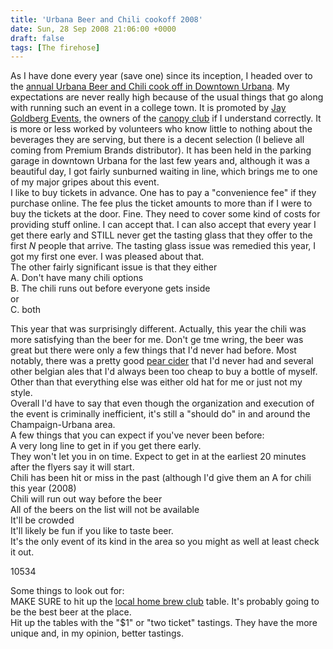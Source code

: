 ```yaml
---
title: 'Urbana Beer and Chili cookoff 2008'
date: Sun, 28 Sep 2008 21:06:00 +0000
draft: false
tags: [The firehose]
---
```


As I have done every year (save one) since its inception, I headed over to the [annual Urbana Beer and Chili cook off in Downtown Urbana](http://www.jaytv.com/urbanabeerandchili/). My expectations are never really high because of the usual things that go along with running such an event in a college town. It is promoted by [Jay Goldberg Events](http://www.jaytv.com/), the owners of the [canopy club](http://) if I understand correctly. It is more or less worked by volunteers who know little to nothing about the beverages they are serving, but there is a decent selection (I believe all coming from Premium Brands distributor). It has been held in the parking garage in downtown Urbana for the last few years and, although it was a beautiful day, I got fairly sunburned waiting in line, which brings me to one of my major gripes about this event.  
I like to buy tickets in advance. One has to pay a "convenience fee" if they purchase online. The fee plus the ticket amounts to more than if I were to buy the tickets at the door. Fine. They need to cover some kind of costs for providing stuff online. I can accept that. I can also accept that every year I get there early and STILL never get the tasting glass that they offer to the first _N_ people that arrive. The tasting glass issue was remedied this year, I got my first one ever. I was pleased about that.  
The other fairly significant issue is that they either  
A. Don't have many chili options  
B. The chili runs out before everyone gets inside  
or  
C. both  
  
This year that was surprisingly different. Actually, this year the chili was more satisfying than the beer for me. Don't ge tme wring, the beer was great but there were only a few things that I'd never had before. Most notably, there was a pretty good [pear cider](http://www.wyders.com/productdescriptions.htm) that I'd never had and several other belgian ales that I'd always been too cheap to buy a bottle of myself. Other than that everything else was either old hat for me or just not my style.  
Overall I'd have to say that even though the organization and execution of the event is criminally inefficient, it's still a "should do" in and around the Champaign-Urbana area.  
A few things that you can expect if you've never been before:  
A very long line to get in if you get there early.  
They won't let you in on time. Expect to get in at the earliest 20 minutes after the flyers say it will start.  
Chili has been hit or miss in the past (although I'd give them an A for chili this year (2008)  
Chili will run out way before the beer  
All of the beers on the list will not be available  
It'll be crowded  
It'll likely be fun if you like to taste beer.  
It's the only event of its kind in the area so you might as well at least check it out.  

10534

  
  
Some things to look out for:  
MAKE SURE to hit up the [local home brew club](https://netfiles.uiuc.edu/ro/www/BoneyardUnionofZymurgicalZealots/) table. It's probably going to be the best beer at the place.  
Hit up the tables with the "$1" or "two ticket" tastings. They have the more unique and, in my opinion, better tastings.